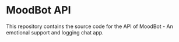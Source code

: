 # MoodBot API

This repository contains the source code for the API of MoodBot - An emotional support and logging chat app.

